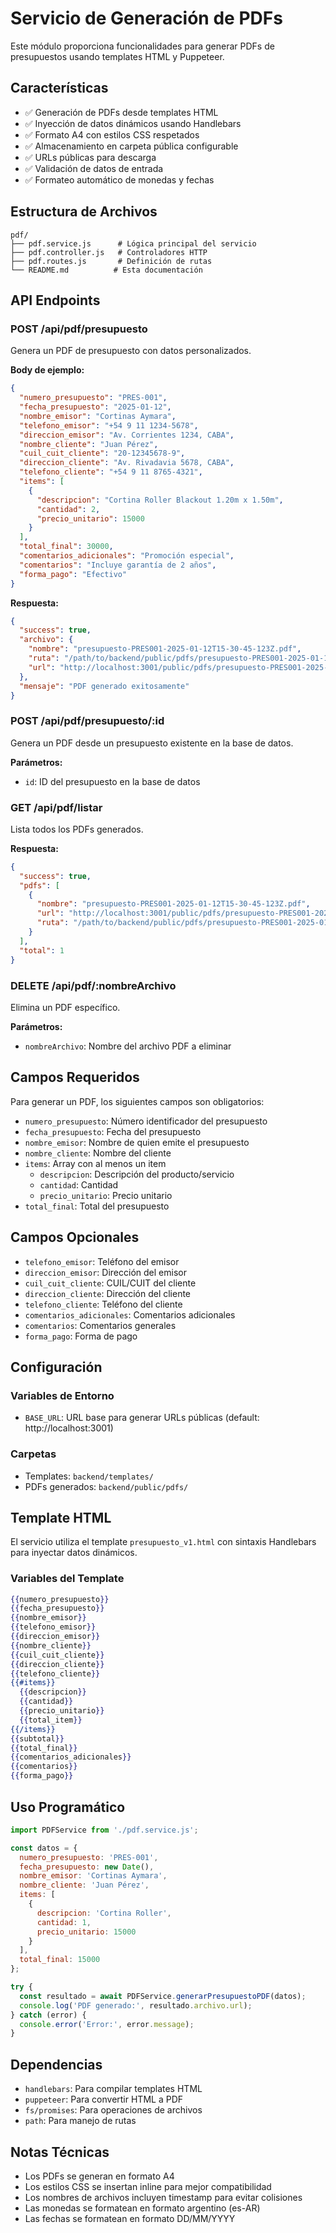 # Servicio de Generación de PDFs

Este módulo proporciona funcionalidades para generar PDFs de presupuestos usando templates HTML y Puppeteer.

## Características

- ✅ Generación de PDFs desde templates HTML
- ✅ Inyección de datos dinámicos usando Handlebars
- ✅ Formato A4 con estilos CSS respetados
- ✅ Almacenamiento en carpeta pública configurable
- ✅ URLs públicas para descarga
- ✅ Validación de datos de entrada
- ✅ Formateo automático de monedas y fechas

## Estructura de Archivos

```
pdf/
├── pdf.service.js      # Lógica principal del servicio
├── pdf.controller.js   # Controladores HTTP
├── pdf.routes.js       # Definición de rutas
└── README.md          # Esta documentación
```

## API Endpoints

### POST /api/pdf/presupuesto
Genera un PDF de presupuesto con datos personalizados.

**Body de ejemplo:**
```json
{
  "numero_presupuesto": "PRES-001",
  "fecha_presupuesto": "2025-01-12",
  "nombre_emisor": "Cortinas Aymara",
  "telefono_emisor": "+54 9 11 1234-5678",
  "direccion_emisor": "Av. Corrientes 1234, CABA",
  "nombre_cliente": "Juan Pérez",
  "cuil_cuit_cliente": "20-12345678-9",
  "direccion_cliente": "Av. Rivadavia 5678, CABA",
  "telefono_cliente": "+54 9 11 8765-4321",
  "items": [
    {
      "descripcion": "Cortina Roller Blackout 1.20m x 1.50m",
      "cantidad": 2,
      "precio_unitario": 15000
    }
  ],
  "total_final": 30000,
  "comentarios_adicionales": "Promoción especial",
  "comentarios": "Incluye garantía de 2 años",
  "forma_pago": "Efectivo"
}
```

**Respuesta:**
```json
{
  "success": true,
  "archivo": {
    "nombre": "presupuesto-PRES001-2025-01-12T15-30-45-123Z.pdf",
    "ruta": "/path/to/backend/public/pdfs/presupuesto-PRES001-2025-01-12T15-30-45-123Z.pdf",
    "url": "http://localhost:3001/public/pdfs/presupuesto-PRES001-2025-01-12T15-30-45-123Z.pdf"
  },
  "mensaje": "PDF generado exitosamente"
}
```

### POST /api/pdf/presupuesto/:id
Genera un PDF desde un presupuesto existente en la base de datos.

**Parámetros:**
- `id`: ID del presupuesto en la base de datos

### GET /api/pdf/listar
Lista todos los PDFs generados.

**Respuesta:**
```json
{
  "success": true,
  "pdfs": [
    {
      "nombre": "presupuesto-PRES001-2025-01-12T15-30-45-123Z.pdf",
      "url": "http://localhost:3001/public/pdfs/presupuesto-PRES001-2025-01-12T15-30-45-123Z.pdf",
      "ruta": "/path/to/backend/public/pdfs/presupuesto-PRES001-2025-01-12T15-30-45-123Z.pdf"
    }
  ],
  "total": 1
}
```

### DELETE /api/pdf/:nombreArchivo
Elimina un PDF específico.

**Parámetros:**
- `nombreArchivo`: Nombre del archivo PDF a eliminar

## Campos Requeridos

Para generar un PDF, los siguientes campos son obligatorios:

- `numero_presupuesto`: Número identificador del presupuesto
- `fecha_presupuesto`: Fecha del presupuesto
- `nombre_emisor`: Nombre de quien emite el presupuesto
- `nombre_cliente`: Nombre del cliente
- `items`: Array con al menos un item
  - `descripcion`: Descripción del producto/servicio
  - `cantidad`: Cantidad
  - `precio_unitario`: Precio unitario
- `total_final`: Total del presupuesto

## Campos Opcionales

- `telefono_emisor`: Teléfono del emisor
- `direccion_emisor`: Dirección del emisor
- `cuil_cuit_cliente`: CUIL/CUIT del cliente
- `direccion_cliente`: Dirección del cliente
- `telefono_cliente`: Teléfono del cliente
- `comentarios_adicionales`: Comentarios adicionales
- `comentarios`: Comentarios generales
- `forma_pago`: Forma de pago

## Configuración

### Variables de Entorno

- `BASE_URL`: URL base para generar URLs públicas (default: http://localhost:3001)

### Carpetas

- Templates: `backend/templates/`
- PDFs generados: `backend/public/pdfs/`

## Template HTML

El servicio utiliza el template `presupuesto_v1.html` con sintaxis Handlebars para inyectar datos dinámicos.

### Variables del Template

```handlebars
{{numero_presupuesto}}
{{fecha_presupuesto}}
{{nombre_emisor}}
{{telefono_emisor}}
{{direccion_emisor}}
{{nombre_cliente}}
{{cuil_cuit_cliente}}
{{direccion_cliente}}
{{telefono_cliente}}
{{#items}}
  {{descripcion}}
  {{cantidad}}
  {{precio_unitario}}
  {{total_item}}
{{/items}}
{{subtotal}}
{{total_final}}
{{comentarios_adicionales}}
{{comentarios}}
{{forma_pago}}
```

## Uso Programático

```javascript
import PDFService from './pdf.service.js';

const datos = {
  numero_presupuesto: 'PRES-001',
  fecha_presupuesto: new Date(),
  nombre_emisor: 'Cortinas Aymara',
  nombre_cliente: 'Juan Pérez',
  items: [
    {
      descripcion: 'Cortina Roller',
      cantidad: 1,
      precio_unitario: 15000
    }
  ],
  total_final: 15000
};

try {
  const resultado = await PDFService.generarPresupuestoPDF(datos);
  console.log('PDF generado:', resultado.archivo.url);
} catch (error) {
  console.error('Error:', error.message);
}
```

## Dependencias

- `handlebars`: Para compilar templates HTML
- `puppeteer`: Para convertir HTML a PDF
- `fs/promises`: Para operaciones de archivos
- `path`: Para manejo de rutas

## Notas Técnicas

- Los PDFs se generan en formato A4
- Los estilos CSS se insertan inline para mejor compatibilidad
- Los nombres de archivos incluyen timestamp para evitar colisiones
- Las monedas se formatean en formato argentino (es-AR)
- Las fechas se formatean en formato DD/MM/YYYY

